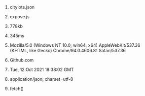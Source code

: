 1. citylots.json
2. expose.js
3. 778kb
4. 345ms

5. Mozilla/5.0 (Windows NT 10.0; win64; x64) AppleWebKit/537.36 (KHTML, like Gecko) Chrome/94.0.4606.81 Safari/537.36
6. Github.com
7. Tue, 12 Oct 2021 18:38:02 GMT
8. application/json; charset=utf-8
9. fetch() 

